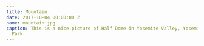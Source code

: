 ```yaml
---
title: Mountain
date: 2017-10-04 00:00:00 Z
name: mountain.jpg
caption: This is a nice picture of Half Dome in Yosemite Valley, Yosemite National
  Park.
---
```


